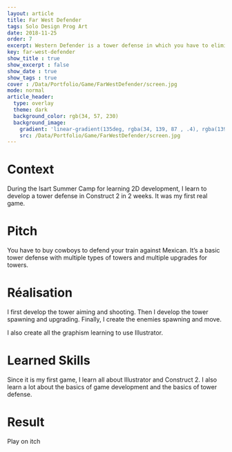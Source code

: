 ```yaml
---
layout: article
title: Far West Defender
tags: Solo Design Prog Art
date: 2018-11-25
order: 7
excerpt: Western Defender is a tower defense in which you have to eliminate the Indians who come to steal the gold from the train.
key: far-west-defender
show_title : true
show_excerpt : false
show_date : true
show_tags : true
cover : /Data/Portfolio/Game/FarWestDefender/screen.jpg
mode: normal
article_header:
  type: overlay
  theme: dark
  background_color: rgb(34, 57, 230)
  background_image: 
    gradient: 'linear-gradient(135deg, rgba(34, 139, 87 , .4), rgba(139, 34, 139, .4))'
    src: /Data/Portfolio/Game/FarWestDefender/screen.jpg
---
```

# Context
During the Isart Summer Camp for learning 2D development, I learn to develop a tower defense in Construct 2 in 2 weeks. It was my first real game.

# Pitch
You have to buy cowboys to defend your train against Mexican.
It’s a basic tower defense with multiple types of towers and multiple upgrades for towers.

# Réalisation
I first develop the tower aiming and shooting.
Then I develop the tower spawning and upgrading.
Finally, I create the enemies spawning and move.

I also create all the graphism learning to use Illustrator.

# Learned Skills
Since it is my first game, I learn all about Illustrator and Construct 2.
I also learn a lot about the basics of game development and the basics of tower defense.

# Result
Play on itch
